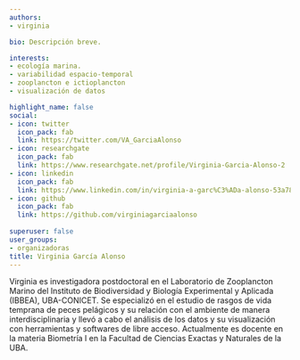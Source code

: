 ```yaml
---
authors:
- virginia

bio: Descripción breve. 

interests:
- ecología marina.
- variabilidad espacio-temporal
- zooplancton e ictioplancton
- visualización de datos

highlight_name: false
social:
- icon: twitter
  icon_pack: fab
  link: https://twitter.com/VA_GarciaAlonso
- icon: researchgate
  icon_pack: fab
  link: https://www.researchgate.net/profile/Virginia-Garcia-Alonso-2
- icon: linkedin
  icon_pack: fab
  link: https://www.linkedin.com/in/virginia-a-garc%C3%ADa-alonso-53a78899/
- icon: github
  icon_pack: fab
  link: https://github.com/virginiagarciaalonso
  
superuser: false
user_groups: 
- organizadoras
title: Virginia García Alonso
---
```


Virginia es investigadora postdoctoral en el Laboratorio de Zooplancton Marino del Instituto de Biodiversidad y Biología Experimental y Aplicada (IBBEA), UBA-CONICET. Se especializó en el estudio de rasgos de vida temprana de peces pelágicos y su relación con el ambiente de manera interdisciplinaria y llevó a cabo el análisis de los datos y su visualización con herramientas y softwares de libre acceso. Actualmente es docente en la materia Biometría I en la Facultad de Ciencias Exactas y Naturales de la UBA. 

